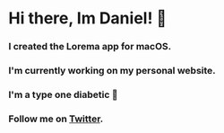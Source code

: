 # Hi there, Im Daniel! 👋

### I created the Lorema app for macOS.
### I'm currently working on my personal website.
### I'm a type one diabetic 💙
### Follow me on [Twitter](https://twitter.com/T1DanielD).



<!---
JanneD/JanneD is a ✨ special ✨ repository because its `README.md` (this file) appears on your GitHub profile.
You can click the Preview link to take a look at your changes.
--->
